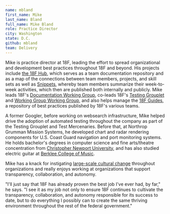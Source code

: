 ```yaml
---
name: mbland
first_name: Mike
last_name: Bland
full_name: Mike Bland
role: Practice Director
city: Washington
state: D.C.
github: mbland
team: Delivery
---
```

Mike is practice director at 18F, leading the effort to spread organizational and development best practices throughout 18F and beyond. His projects include [the 18F Hub](https://18f.gsa.gov/2014/12/23/hub/), which serves as a team documentation repository and as a map of the connections between team members, projects, and skill sets as well as [Snippets](https://18f.gsa.gov/2014/12/17/snippets/), whereby team members summarize their week-to-week activities, which then are published both internally and publicly. Mike leads 18F's [Documentation Working Group](https://18f.gsa.gov/hub/wg/documentation/), co-leads 18F's [Testing Grouplet](https://18f.gsa.gov/hub/wg/testing/) and [Working Group Working Group](https://18f.gsa.gov/hub/wg/working-group/), and also helps manage the [18F Guides](http://18f.github.io/guides/), a repository of best practices published by 18F's various teams.

A former Googler, before working on websearch infrastructure, Mike helped drive the adoption of automated testing throughout the company as part of the Testing Grouplet and Test Mercenaries. Before that, at Northrop Grumman Mission Systems, he developed chart and radar rendering components for U.S. Coast Guard navigation and port monitoring systems. He holds bachelor's degrees in computer science and fine arts/theatre concentration from [Christopher Newport University](http://cnu.edu/), and has also studied electric guitar at [Berklee College of Music](https://www.berklee.edu/).

Mike has a knack for instigating [large-scale cultural change](https://18f.gsa.gov/2014/12/11/large-scale-development-culture-change/) throughout organizations and really enjoys working at organizations that support transparency, collaboration, and autonomy.

"I'll just say that 18F has already proven the best job I've ever had, by far," he says. "I see it as my job not only to ensure 18F continues to cultivate the transparency, collaboration, and autonomy responsible for its success to date, but to do everything I possibly can to create the same thriving environment throughout the rest of the federal government."
